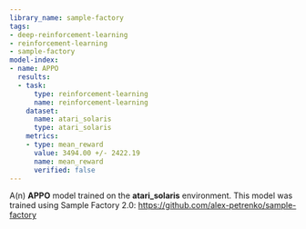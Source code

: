 ```yaml
---
library_name: sample-factory
tags:
- deep-reinforcement-learning
- reinforcement-learning
- sample-factory
model-index:
- name: APPO
  results:
  - task:
      type: reinforcement-learning
      name: reinforcement-learning
    dataset:
      name: atari_solaris
      type: atari_solaris
    metrics:
    - type: mean_reward
      value: 3494.00 +/- 2422.19
      name: mean_reward
      verified: false
---
```


A(n) **APPO** model trained on the **atari_solaris** environment.
This model was trained using Sample Factory 2.0: https://github.com/alex-petrenko/sample-factory
    